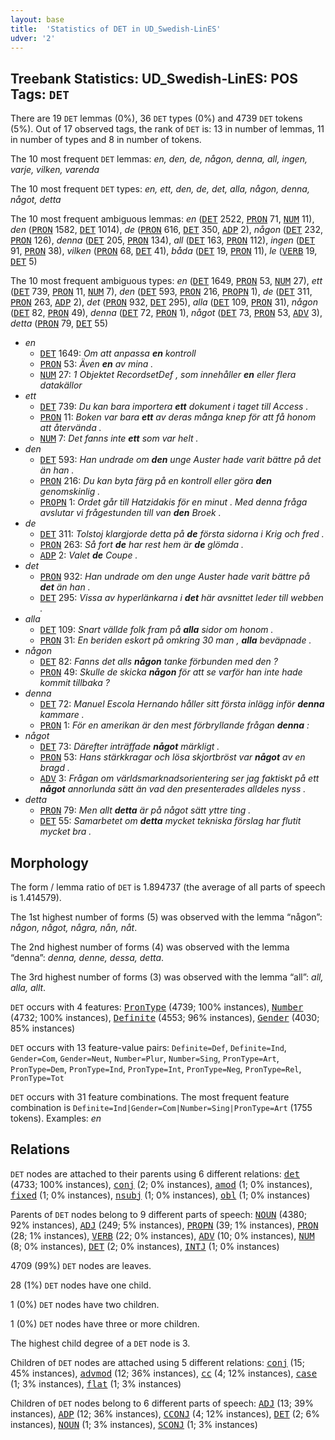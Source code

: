 ```yaml
---
layout: base
title:  'Statistics of DET in UD_Swedish-LinES'
udver: '2'
---
```


## Treebank Statistics: UD_Swedish-LinES: POS Tags: `DET`

There are 19 `DET` lemmas (0%), 36 `DET` types (0%) and 4739 `DET` tokens (5%).
Out of 17 observed tags, the rank of `DET` is: 13 in number of lemmas, 11 in number of types and 8 in number of tokens.

The 10 most frequent `DET` lemmas: <em>en, den, de, någon, denna, all, ingen, varje, vilken, varenda</em>

The 10 most frequent `DET` types:  <em>en, ett, den, de, det, alla, någon, denna, något, detta</em>

The 10 most frequent ambiguous lemmas: <em>en</em> (<tt><a href="sv_lines-pos-DET.html">DET</a></tt> 2522, <tt><a href="sv_lines-pos-PRON.html">PRON</a></tt> 71, <tt><a href="sv_lines-pos-NUM.html">NUM</a></tt> 11), <em>den</em> (<tt><a href="sv_lines-pos-PRON.html">PRON</a></tt> 1582, <tt><a href="sv_lines-pos-DET.html">DET</a></tt> 1014), <em>de</em> (<tt><a href="sv_lines-pos-PRON.html">PRON</a></tt> 616, <tt><a href="sv_lines-pos-DET.html">DET</a></tt> 350, <tt><a href="sv_lines-pos-ADP.html">ADP</a></tt> 2), <em>någon</em> (<tt><a href="sv_lines-pos-DET.html">DET</a></tt> 232, <tt><a href="sv_lines-pos-PRON.html">PRON</a></tt> 126), <em>denna</em> (<tt><a href="sv_lines-pos-DET.html">DET</a></tt> 205, <tt><a href="sv_lines-pos-PRON.html">PRON</a></tt> 134), <em>all</em> (<tt><a href="sv_lines-pos-DET.html">DET</a></tt> 163, <tt><a href="sv_lines-pos-PRON.html">PRON</a></tt> 112), <em>ingen</em> (<tt><a href="sv_lines-pos-DET.html">DET</a></tt> 91, <tt><a href="sv_lines-pos-PRON.html">PRON</a></tt> 38), <em>vilken</em> (<tt><a href="sv_lines-pos-PRON.html">PRON</a></tt> 68, <tt><a href="sv_lines-pos-DET.html">DET</a></tt> 41), <em>båda</em> (<tt><a href="sv_lines-pos-DET.html">DET</a></tt> 19, <tt><a href="sv_lines-pos-PRON.html">PRON</a></tt> 11), <em>le</em> (<tt><a href="sv_lines-pos-VERB.html">VERB</a></tt> 19, <tt><a href="sv_lines-pos-DET.html">DET</a></tt> 5)

The 10 most frequent ambiguous types:  <em>en</em> (<tt><a href="sv_lines-pos-DET.html">DET</a></tt> 1649, <tt><a href="sv_lines-pos-PRON.html">PRON</a></tt> 53, <tt><a href="sv_lines-pos-NUM.html">NUM</a></tt> 27), <em>ett</em> (<tt><a href="sv_lines-pos-DET.html">DET</a></tt> 739, <tt><a href="sv_lines-pos-PRON.html">PRON</a></tt> 11, <tt><a href="sv_lines-pos-NUM.html">NUM</a></tt> 7), <em>den</em> (<tt><a href="sv_lines-pos-DET.html">DET</a></tt> 593, <tt><a href="sv_lines-pos-PRON.html">PRON</a></tt> 216, <tt><a href="sv_lines-pos-PROPN.html">PROPN</a></tt> 1), <em>de</em> (<tt><a href="sv_lines-pos-DET.html">DET</a></tt> 311, <tt><a href="sv_lines-pos-PRON.html">PRON</a></tt> 263, <tt><a href="sv_lines-pos-ADP.html">ADP</a></tt> 2), <em>det</em> (<tt><a href="sv_lines-pos-PRON.html">PRON</a></tt> 932, <tt><a href="sv_lines-pos-DET.html">DET</a></tt> 295), <em>alla</em> (<tt><a href="sv_lines-pos-DET.html">DET</a></tt> 109, <tt><a href="sv_lines-pos-PRON.html">PRON</a></tt> 31), <em>någon</em> (<tt><a href="sv_lines-pos-DET.html">DET</a></tt> 82, <tt><a href="sv_lines-pos-PRON.html">PRON</a></tt> 49), <em>denna</em> (<tt><a href="sv_lines-pos-DET.html">DET</a></tt> 72, <tt><a href="sv_lines-pos-PRON.html">PRON</a></tt> 1), <em>något</em> (<tt><a href="sv_lines-pos-DET.html">DET</a></tt> 73, <tt><a href="sv_lines-pos-PRON.html">PRON</a></tt> 53, <tt><a href="sv_lines-pos-ADV.html">ADV</a></tt> 3), <em>detta</em> (<tt><a href="sv_lines-pos-PRON.html">PRON</a></tt> 79, <tt><a href="sv_lines-pos-DET.html">DET</a></tt> 55)


* <em>en</em>
  * <tt><a href="sv_lines-pos-DET.html">DET</a></tt> 1649: <em>Om att anpassa <b>en</b> kontroll</em>
  * <tt><a href="sv_lines-pos-PRON.html">PRON</a></tt> 53: <em>Även <b>en</b> av mina .</em>
  * <tt><a href="sv_lines-pos-NUM.html">NUM</a></tt> 27: <em>1 Objektet RecordsetDef , som innehåller <b>en</b> eller flera datakällor</em>
* <em>ett</em>
  * <tt><a href="sv_lines-pos-DET.html">DET</a></tt> 739: <em>Du kan bara importera <b>ett</b> dokument i taget till Access .</em>
  * <tt><a href="sv_lines-pos-PRON.html">PRON</a></tt> 11: <em>Boken var bara <b>ett</b> av deras många knep för att få honom att återvända .</em>
  * <tt><a href="sv_lines-pos-NUM.html">NUM</a></tt> 7: <em>Det fanns inte <b>ett</b> som var helt .</em>
* <em>den</em>
  * <tt><a href="sv_lines-pos-DET.html">DET</a></tt> 593: <em>Han undrade om <b>den</b> unge Auster hade varit bättre på det än han .</em>
  * <tt><a href="sv_lines-pos-PRON.html">PRON</a></tt> 216: <em>Du kan byta färg på en kontroll eller göra <b>den</b> genomskinlig .</em>
  * <tt><a href="sv_lines-pos-PROPN.html">PROPN</a></tt> 1: <em>Ordet går till Hatzidakis för en minut . Med denna fråga avslutar vi frågestunden till van <b>den</b> Broek .</em>
* <em>de</em>
  * <tt><a href="sv_lines-pos-DET.html">DET</a></tt> 311: <em>Tolstoj klargjorde detta på <b>de</b> första sidorna i Krig och fred .</em>
  * <tt><a href="sv_lines-pos-PRON.html">PRON</a></tt> 263: <em>Så fort <b>de</b> har rest hem är <b>de</b> glömda .</em>
  * <tt><a href="sv_lines-pos-ADP.html">ADP</a></tt> 2: <em>Valet <b>de</b> Coupe .</em>
* <em>det</em>
  * <tt><a href="sv_lines-pos-PRON.html">PRON</a></tt> 932: <em>Han undrade om den unge Auster hade varit bättre på <b>det</b> än han .</em>
  * <tt><a href="sv_lines-pos-DET.html">DET</a></tt> 295: <em>Vissa av hyperlänkarna i <b>det</b> här avsnittet leder till webben .</em>
* <em>alla</em>
  * <tt><a href="sv_lines-pos-DET.html">DET</a></tt> 109: <em>Snart vällde folk fram på <b>alla</b> sidor om honom .</em>
  * <tt><a href="sv_lines-pos-PRON.html">PRON</a></tt> 31: <em>En beriden eskort på omkring 30 man , <b>alla</b> beväpnade .</em>
* <em>någon</em>
  * <tt><a href="sv_lines-pos-DET.html">DET</a></tt> 82: <em>Fanns det alls <b>någon</b> tanke förbunden med den ?</em>
  * <tt><a href="sv_lines-pos-PRON.html">PRON</a></tt> 49: <em>Skulle de skicka <b>någon</b> för att se varför han inte hade kommit tillbaka ?</em>
* <em>denna</em>
  * <tt><a href="sv_lines-pos-DET.html">DET</a></tt> 72: <em>Manuel Escola Hernando håller sitt första inlägg inför <b>denna</b> kammare .</em>
  * <tt><a href="sv_lines-pos-PRON.html">PRON</a></tt> 1: <em>För en amerikan är den mest förbryllande frågan <b>denna</b> :</em>
* <em>något</em>
  * <tt><a href="sv_lines-pos-DET.html">DET</a></tt> 73: <em>Därefter inträffade <b>något</b> märkligt .</em>
  * <tt><a href="sv_lines-pos-PRON.html">PRON</a></tt> 53: <em>Hans stärkkragar och lösa skjortbröst var <b>något</b> av en bragd .</em>
  * <tt><a href="sv_lines-pos-ADV.html">ADV</a></tt> 3: <em>Frågan om världsmarknadsorientering ser jag faktiskt på ett <b>något</b> annorlunda sätt än vad den presenterades alldeles nyss .</em>
* <em>detta</em>
  * <tt><a href="sv_lines-pos-PRON.html">PRON</a></tt> 79: <em>Men allt <b>detta</b> är på något sätt yttre ting .</em>
  * <tt><a href="sv_lines-pos-DET.html">DET</a></tt> 55: <em>Samarbetet om <b>detta</b> mycket tekniska förslag har flutit mycket bra .</em>

## Morphology

The form / lemma ratio of `DET` is 1.894737 (the average of all parts of speech is 1.414579).

The 1st highest number of forms (5) was observed with the lemma “någon”: <em>någon, något, några, nån, nåt</em>.

The 2nd highest number of forms (4) was observed with the lemma “denna”: <em>denna, denne, dessa, detta</em>.

The 3rd highest number of forms (3) was observed with the lemma “all”: <em>all, alla, allt</em>.

`DET` occurs with 4 features: <tt><a href="sv_lines-feat-PronType.html">PronType</a></tt> (4739; 100% instances), <tt><a href="sv_lines-feat-Number.html">Number</a></tt> (4732; 100% instances), <tt><a href="sv_lines-feat-Definite.html">Definite</a></tt> (4553; 96% instances), <tt><a href="sv_lines-feat-Gender.html">Gender</a></tt> (4030; 85% instances)

`DET` occurs with 13 feature-value pairs: `Definite=Def`, `Definite=Ind`, `Gender=Com`, `Gender=Neut`, `Number=Plur`, `Number=Sing`, `PronType=Art`, `PronType=Dem`, `PronType=Ind`, `PronType=Int`, `PronType=Neg`, `PronType=Rel`, `PronType=Tot`

`DET` occurs with 31 feature combinations.
The most frequent feature combination is `Definite=Ind|Gender=Com|Number=Sing|PronType=Art` (1755 tokens).
Examples: <em>en</em>


## Relations

`DET` nodes are attached to their parents using 6 different relations: <tt><a href="sv_lines-dep-det.html">det</a></tt> (4733; 100% instances), <tt><a href="sv_lines-dep-conj.html">conj</a></tt> (2; 0% instances), <tt><a href="sv_lines-dep-amod.html">amod</a></tt> (1; 0% instances), <tt><a href="sv_lines-dep-fixed.html">fixed</a></tt> (1; 0% instances), <tt><a href="sv_lines-dep-nsubj.html">nsubj</a></tt> (1; 0% instances), <tt><a href="sv_lines-dep-obl.html">obl</a></tt> (1; 0% instances)

Parents of `DET` nodes belong to 9 different parts of speech: <tt><a href="sv_lines-pos-NOUN.html">NOUN</a></tt> (4380; 92% instances), <tt><a href="sv_lines-pos-ADJ.html">ADJ</a></tt> (249; 5% instances), <tt><a href="sv_lines-pos-PROPN.html">PROPN</a></tt> (39; 1% instances), <tt><a href="sv_lines-pos-PRON.html">PRON</a></tt> (28; 1% instances), <tt><a href="sv_lines-pos-VERB.html">VERB</a></tt> (22; 0% instances), <tt><a href="sv_lines-pos-ADV.html">ADV</a></tt> (10; 0% instances), <tt><a href="sv_lines-pos-NUM.html">NUM</a></tt> (8; 0% instances), <tt><a href="sv_lines-pos-DET.html">DET</a></tt> (2; 0% instances), <tt><a href="sv_lines-pos-INTJ.html">INTJ</a></tt> (1; 0% instances)

4709 (99%) `DET` nodes are leaves.

28 (1%) `DET` nodes have one child.

1 (0%) `DET` nodes have two children.

1 (0%) `DET` nodes have three or more children.

The highest child degree of a `DET` node is 3.

Children of `DET` nodes are attached using 5 different relations: <tt><a href="sv_lines-dep-conj.html">conj</a></tt> (15; 45% instances), <tt><a href="sv_lines-dep-advmod.html">advmod</a></tt> (12; 36% instances), <tt><a href="sv_lines-dep-cc.html">cc</a></tt> (4; 12% instances), <tt><a href="sv_lines-dep-case.html">case</a></tt> (1; 3% instances), <tt><a href="sv_lines-dep-flat.html">flat</a></tt> (1; 3% instances)

Children of `DET` nodes belong to 6 different parts of speech: <tt><a href="sv_lines-pos-ADJ.html">ADJ</a></tt> (13; 39% instances), <tt><a href="sv_lines-pos-ADP.html">ADP</a></tt> (12; 36% instances), <tt><a href="sv_lines-pos-CCONJ.html">CCONJ</a></tt> (4; 12% instances), <tt><a href="sv_lines-pos-DET.html">DET</a></tt> (2; 6% instances), <tt><a href="sv_lines-pos-NOUN.html">NOUN</a></tt> (1; 3% instances), <tt><a href="sv_lines-pos-SCONJ.html">SCONJ</a></tt> (1; 3% instances)

